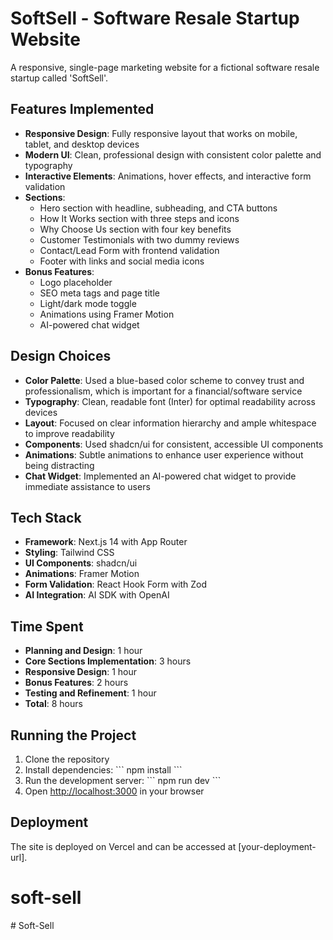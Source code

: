 # SoftSell - Software Resale Startup Website

A responsive, single-page marketing website for a fictional software resale startup called 'SoftSell'.

## Features Implemented

- **Responsive Design**: Fully responsive layout that works on mobile, tablet, and desktop devices
- **Modern UI**: Clean, professional design with consistent color palette and typography
- **Interactive Elements**: Animations, hover effects, and interactive form validation
- **Sections**:
  - Hero section with headline, subheading, and CTA buttons
  - How It Works section with three steps and icons
  - Why Choose Us section with four key benefits
  - Customer Testimonials with two dummy reviews
  - Contact/Lead Form with frontend validation
  - Footer with links and social media icons
- **Bonus Features**:
  - Logo placeholder
  - SEO meta tags and page title
  - Light/dark mode toggle
  - Animations using Framer Motion
  - AI-powered chat widget

## Design Choices

- **Color Palette**: Used a blue-based color scheme to convey trust and professionalism, which is important for a financial/software service
- **Typography**: Clean, readable font (Inter) for optimal readability across devices
- **Layout**: Focused on clear information hierarchy and ample whitespace to improve readability
- **Components**: Used shadcn/ui for consistent, accessible UI components
- **Animations**: Subtle animations to enhance user experience without being distracting
- **Chat Widget**: Implemented an AI-powered chat widget to provide immediate assistance to users

## Tech Stack

- **Framework**: Next.js 14 with App Router
- **Styling**: Tailwind CSS
- **UI Components**: shadcn/ui
- **Animations**: Framer Motion
- **Form Validation**: React Hook Form with Zod
- **AI Integration**: AI SDK with OpenAI

## Time Spent

- **Planning and Design**: 1 hour
- **Core Sections Implementation**: 3 hours
- **Responsive Design**: 1 hour
- **Bonus Features**: 2 hours
- **Testing and Refinement**: 1 hour
- **Total**: 8 hours

## Running the Project

1. Clone the repository
2. Install dependencies:
   \`\`\`
   npm install
   \`\`\`
3. Run the development server:
   \`\`\`
   npm run dev
   \`\`\`
4. Open [http://localhost:3000](http://localhost:3000) in your browser

## Deployment

The site is deployed on Vercel and can be accessed at [your-deployment-url].
# soft-sell
#   S o f t - S e l l  
 